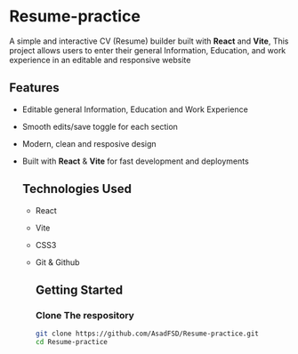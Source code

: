 # Resume-practice
A simple and interactive CV (Resume) builder built with **React** and **Vite**, This project allows users to enter their general Information, Education, and work experience in an editable and responsive website

## Features

- Editable general Information, Education and Work Experience
- Smooth edits/save toggle for each section
- Modern, clean and resposive design
- Built with **React** & **Vite** for fast development and deployments

  ## Technologies Used

  - React
  - Vite
  - CSS3
  - Git & Github
 
    ## Getting Started

    ### Clone The respository
    ```Bash
    git clone https://github.com/AsadFSD/Resume-practice.git
    cd Resume-practice

